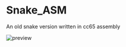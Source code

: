 # Snake_ASM
An old snake version written in cc65 assembly

![preview](https://user-images.githubusercontent.com/7602472/56380830-7ba7b580-6213-11e9-95ef-90296a9363fb.png)
